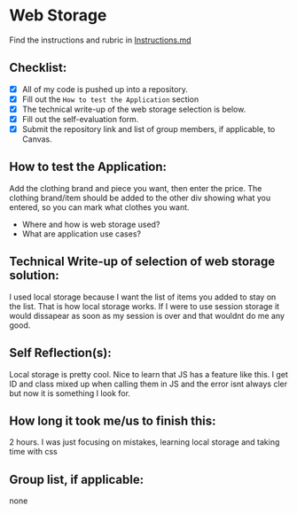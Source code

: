 # Web Storage

Find the instructions and rubric in [Instructions.md](Instructions.md)

## Checklist:

- [x] All of my code is pushed up into a repository.
- [x] Fill out the `How to test the Application` section
- [x] The technical write-up of the web storage selection is below.
- [x] Fill out the self-evaluation form.
- [x] Submit the repository link and list of group members, if applicable, to Canvas.

## How to test the Application:
Add the clothing brand and piece you want, then enter the price. The clothing brand/item should be added to the other div showing what you entered, so you can mark what clothes you want. 

* Where and how is web storage used?
* What are application use cases?

## Technical Write-up of selection of web storage solution: 
I used local storage because I want the list of items you added to stay on the list. That is how local storage works. If I were to use session storage it would dissapear as soon as my session is over and that wouldnt do me any good.

## Self Reflection(s):
Local storage is pretty cool. Nice to learn that JS has a feature like this. I get ID and class mixed up when calling them in JS and the error isnt always cler but now it is something I look for.
## How long it took me/us to finish this: 
2 hours. I was just focusing on mistakes, learning local storage and taking time with css

## Group list, if applicable:
none
